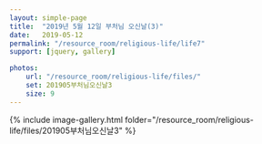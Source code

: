 ```yaml
---
layout: simple-page
title:  "2019년 5월 12일 부처님 오신날(3)"
date:   2019-05-12
permalink: "/resource_room/religious-life/life7"
support: [jquery, gallery]

photos:
    url: "/resource_room/religious-life/files/"
    set: 201905부처님오신날3
    size: 9
---
```


{% include image-gallery.html folder="/resource_room/religious-life/files/201905부처님오신날3" %}
